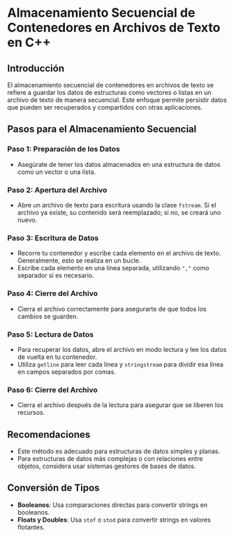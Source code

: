 # Almacenamiento Secuencial de Contenedores en Archivos de Texto en C++

## Introducción

El almacenamiento secuencial de contenedores en archivos de texto se refiere a guardar los datos de estructuras como vectores o listas en un archivo de texto de manera secuencial. Este enfoque permite persistir datos que pueden ser recuperados y compartidos con otras aplicaciones.

## Pasos para el Almacenamiento Secuencial

### Paso 1: Preparación de los Datos

- Asegúrate de tener los datos almacenados en una estructura de datos como un vector o una lista.

### Paso 2: Apertura del Archivo

- Abre un archivo de texto para escritura usando la clase `fstream`. Si el archivo ya existe, su contenido será reemplazado; si no, se creará uno nuevo.

### Paso 3: Escritura de Datos

- Recorre tu contenedor y escribe cada elemento en el archivo de texto. Generalmente, esto se realiza en un bucle.
- Escribe cada elemento en una línea separada, utilizando `","` como separador si es necesario.

### Paso 4: Cierre del Archivo

- Cierra el archivo correctamente para asegurarte de que todos los cambios se guarden.

### Paso 5: Lectura de Datos

- Para recuperar los datos, abre el archivo en modo lectura y lee los datos de vuelta en tu contenedor.
- Utiliza `getline` para leer cada línea y `stringstream` para dividir esa línea en campos separados por comas.

### Paso 6: Cierre del Archivo

- Cierra el archivo después de la lectura para asegurar que se liberen los recursos.

## Recomendaciones

- Este método es adecuado para estructuras de datos simples y planas.
- Para estructuras de datos más complejas o con relaciones entre objetos, considera usar sistemas gestores de bases de datos.

## Conversión de Tipos

- **Booleanos**: Usa comparaciones directas para convertir strings en booleanos.
- **Floats y Doubles**: Usa `stof` o `stod` para convertir strings en valores flotantes.
